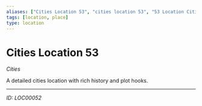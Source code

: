 ```yaml
---
aliases: ["Cities Location 53", "cities location 53", "53 Location Cities"]
tags: [location, place]
type: location
---
```


# Cities Location 53

*Cities*

A detailed cities location with rich history and plot hooks.

---
*ID: LOC00052*